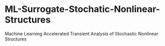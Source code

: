 # ML-Surrogate-Stochatic-Nonlinear-Structures
Machine Learning Accelerated Transient Analysis of Stochastic Nonlinear Structures
